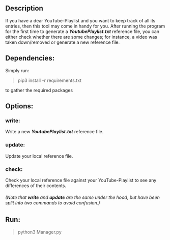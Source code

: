## Description

If you have a dear YouTube-Playlist and you want to keep track of all its entries, then this tool may come in handy for you. 
After running the program for the first time to generate a __*YoutubePlaylist.txt*__ reference file, you can either check 
whether there are some changes; for instance, a video was taken down/removed or generate a new reference file.

   
## Dependencies:
 
 Simply run: 
 
 > pip3 install -r requirements.txt
 
 to gather the required packages 
 
  
## Options: 

### write:
Write a new __*YoutubePlaylist.txt*__ reference file.

### update:
Update your local reference file. 

### check:
Check your local reference file against your YouTube-Playlist to see any differences of their contents.

###### (Note that __write__ and __update__ are the same under the hood, but have been split into two commands to avoid confusion.)

    
## Run:
> python3 Manager.py
